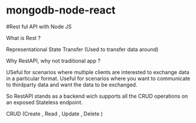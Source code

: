 # mongodb-node-react

#Rest ful API with Node JS

What is Rest ?

Representational State Transfer
(Used to transfer data around)

Why RestAPI, why not traditional app ?

USeful  for scenarios where multiple clients are interested to exchange data in a particular format.
Useful for scenarios where you want to communicate to thirdparty data and want the data to be exchanged.

So RestAPI stands as a backend wich supports all the CRUD operations on an exposed Stateless endpoint.

CRUD (Create , Read , Update , Delete )

